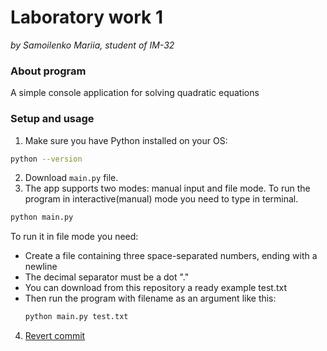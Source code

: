 # Laboratory work 1
_by Samoilenko Mariia, student of IM-32_  

### About program
A simple console application for solving quadratic equations

### Setup and usage

1. Make sure you have Python installed on your OS:
```bash
python --version 
```
2. Download ```main.py``` file.
3. The app supports two modes: manual input and file mode. To run the program in interactive(manual) mode you need to type in terminal.
```bash
python main.py
```
To run it in file mode you need:
- Create a file containing three space-separated numbers, ending with a newline 
- The decimal separator must be a dot "."
- You can download from this repository a ready example test.txt
- Then run the program with filename as an argument like this:
    ```bash
    python main.py test.txt
    ```
4. [Revert commit](https://github.com/samoilenkomariia/kovalchuk-lab1/commit/191fcfeb2ebb67b2e8dca8e1bc4e53758b3d76c9)